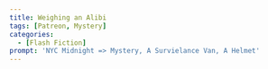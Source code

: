 ```yaml
---
title: Weighing an Alibi
tags: [Patreon, Mystery]
categories:
  - [Flash Fiction]
prompt: 'NYC Midnight => Mystery, A Survielance Van, A Helmet'
---
```



